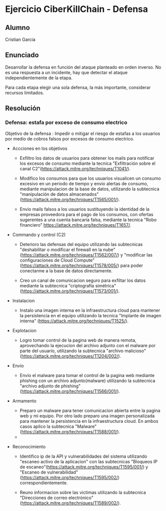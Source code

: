 # Ejercicio CiberKillChain - Defensa

## Alumno

Cristian Garcia

## Enunciado

Desarrollar la defensa en función del ataque planteado en orden inverso. No es una respuesta a un incidente, hay que detectar el ataque independientemente de la etapa.

Para cada etapa elegir una sola defensa, la más importante, considerar recursos limitados.

## Resolución

### Defensa: estafa por exceso de consumo electrico

Objetivo de la defensa : Impedir o mitigar el riesgo de estafas a los usuarios por medio de cobros falsos por excesos de consumo electrico.

* Accciones en los objetivos
  
  - Exfiltro los datos de usuarios para obtener los mails para notificar los excesos de consumo mediante la tecnica "Exfiltración sobre el canal C2"(https://attack.mitre.org/techniques/T1041/).
    
  - Modifico los consumos para que los usuarios visualicen un consumo excesivo en un periodo de tiempo y envio alertas de consumo, mediante manipulacion de la base de datos, utilizando la subtecnica "manipulación de datos almacenados"(https://attack.mitre.org/techniques/T1565/001/).

  - Envio mails falsos a los usuarios sustituyendo la identidad de la empresas proveedora para el pago de los consumos, con ofertas sugerentes a una cuenta bancaria falsa, mediante la tecnica "Robo financiero" https://attack.mitre.org/techniques/T1657/.

* Commando y control (C2)
  
  - Deterioro las defensas del equipo utilizando las subtecnicas "deshabilitar o modificar el firewall en la nube"(https://attack.mitre.org/techniques/T1562/007/) y "modificar las configuraciones de Cloud Compute"(https://attack.mitre.org/techniques/T1578/005/) para poder conectarme a la base de datos directamente.

  - Creo un canal de comunicacion seguro para exfiltar los datos mediante la subtecnica "criptografía simétrica"(https://attack.mitre.org/techniques/T1573/001/).

* Instalacion
   
  - Instalo una imagen interna en la infraestructura cloud para mantener la persistencia en el equipo utilizando la tecnica "Implante de imagen interna" (https://attack.mitre.org/techniques/T1525/).

* Explotacion
  
  - Logro tomar control de la pagina web de manera remota, aprovechando la ejecucion del archivo adjunto con el malware por parte del usuario, utilizando la subtecnica "archivo malicioso"(https://attack.mitre.org/techniques/T1204/002/).

* Envio
  - Envío el malware para tomar el control de la pagina web mediante phishing con un archivo adjunto(malware) utilizando la subtecnica "archivo adjunto de phishing"(https://attack.mitre.org/techniques/T1566/001/).

* Armamento
  
  - Preparo un malware para tener comunicacion abierta entre la pagina web y mi equipo. Por otro lado preparo una imagen personalizada para mantener la persistencia en la infraestructura cloud. En ambos casos aplico la subtecnica "Malware" (https://attack.mitre.org/techniques/T1588/001/).
  - 
* Reconocimiento
  
  - Identifico ip de la API y vulnerabilidades del sistema utilizando "escaneo activo de la aplicacion" con las subtecnicas "Bloqueos IP de escaneo"(https://attack.mitre.org/techniques/T1595/001/) y "Escaneo de vulnerabilidad"(https://attack.mitre.org/techniques/T1595/002/) correspondientemente.

  - Reuno informacion sobre las victimas utilizando la subtecnica "Direcciones de correo electrónico"(https://attack.mitre.org/techniques/T1589/002/).
       

  

  


    



